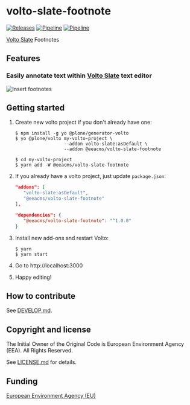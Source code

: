 # volto-slate-footnote
[![Releases](https://img.shields.io/github/v/release/eea/volto-slate-footnote)](https://github.com/eea/volto-slate-footnote/releases)
[![Pipeline](https://ci.eionet.europa.eu/buildStatus/icon?job=volto-addons%2Fvolto-slate-footnote%2Fmaster&subject=master)](https://ci.eionet.europa.eu/view/Github/job/volto-addons/job/volto-slate-footnote/job/master/display/redirect)
[![Pipeline](https://ci.eionet.europa.eu/buildStatus/icon?job=volto-addons%2Fvolto-slate-footnote%2Fdevelop&subject=develop)](https://ci.eionet.europa.eu/view/Github/job/volto-addons/job/volto-slate-footnote/job/develop/display/redirect)

[Volto Slate](https://github.com/eea/volto-slate/tree/develop) Footnotes

## Features

### Easily annotate text within [Volto Slate](https://github.com/eea/volto-slate/tree/develop) text editor

![Insert footnotes](https://github.com/eea/volto-slate-footnote/raw/docs/docs/volto-slate-footnote.gif)

## Getting started

1. Create new volto project if you don't already have one:

   ```
   $ npm install -g yo @plone/generator-volto
   $ yo @plone/volto my-volto-project \
                     --addon volto-slate:asDefault \
                     --addon @eeacms/volto-slate-footnote

   $ cd my-volto-project
   $ yarn add -W @eeacms/volto-slate-footnote
   ```

1. If you already have a volto project, just update `package.json`:

   ```JSON
   "addons": [
      "volto-slate:asDefault",
      "@eeacms/volto-slate-footnote"
   ],

   "dependencies": {
      "@eeacms/volto-slate-footnote": "^1.0.0"
   }
   ```

1. Install new add-ons and restart Volto:

   ```
   $ yarn
   $ yarn start
   ```

1. Go to http://localhost:3000

1. Happy editing!

## How to contribute

See [DEVELOP.md](DEVELOP.md).

## Copyright and license

The Initial Owner of the Original Code is European Environment Agency (EEA).
All Rights Reserved.

See [LICENSE.md](LICENSE.md) for details.

## Funding

[European Environment Agency (EU)](http://eea.europa.eu)
